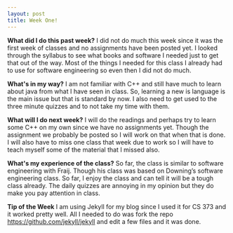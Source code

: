 ```yaml
---
layout: post
title: Week One!
---
```


**What did I do this past week?**
I did not do much this week since it was the first week of classes and no assignments have been posted yet. I looked through the syllabus to see what books and software I needed just to get that out of the way. Most of the things I needed for this class I already had to use for software engineering so even then I did not do much.

**What's in my way?**
I am not familiar with C++ and still have much to learn about java from what I have seen in class. So, learning a new is language is the main issue but that is standard by now. I also need to get used to the three minute quizzes and to not take my time with them.

**What will I do next week?**
I will do the readings and perhaps try to learn some C++ on my own since we have no assignments yet. Though the assignment we probably be posted so I will work on that when that is done. I will also have to miss one class that week due to work so I will have to teach myself some of the material that I missed also.

**What's my experience of the class?**
So far, the class is similar to software engineering with Fraij. Though his class was based on Downing’s software engineering class. So far, I enjoy the class and can tell it will be a tough class already. The daily quizzes are annoying in my opinion but they do make you pay attention in class.

**Tip of the Week**
I am using Jekyll for my blog since I used it for CS 373 and it worked pretty well. All I needed to do was fork the repo https://github.com/jekyll/jekyll and edit a few files and it was done.

